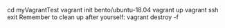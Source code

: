 cd myVagrantTest
vagrant init bento/ubuntu-18.04
vagrant up
vagrant ssh
exit
Remember to clean up after yourself: vagrant destroy -f
